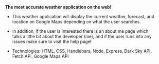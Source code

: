 **The most accurate weather application on the web!** 

* This weather application will display the current weather, forecast, and location on Google Maps depending on what the user searches.

* In addition, if the user is interested there is an about me page which talks a little bit about the developer (me), and if the user runs into any issues make sure to visit the help page!

* Technologies: HTML, CSS, Handlebars, Node, Express, Dark Sky API, Fetch API, Google Maps API

